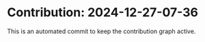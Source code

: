 # Contribution: 2024-12-27-07-36
This is an automated commit to keep the contribution graph active.
